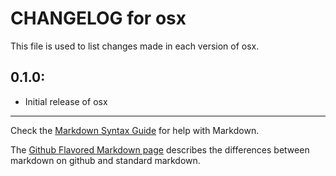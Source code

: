 # CHANGELOG for osx

This file is used to list changes made in each version of osx.

## 0.1.0:

* Initial release of osx

- - -
Check the [Markdown Syntax Guide](http://daringfireball.net/projects/markdown/syntax) for help with Markdown.

The [Github Flavored Markdown page](http://github.github.com/github-flavored-markdown/) describes the differences between markdown on github and standard markdown.
